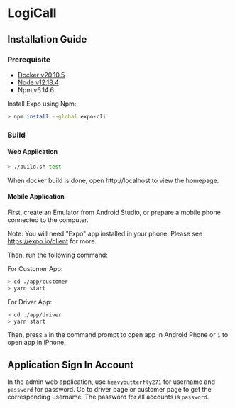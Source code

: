 # LogiCall

## Installation Guide

### Prerequisite

- [Docker v20.10.5](https://www.docker.com/get-started)
- [Node v12.18.4](https://nodejs.org/en/)
- Npm v6.14.6

Install Expo using Npm:

```bash
> npm install --global expo-cli
```

### Build

#### Web Application

```bash
> ./build.sh test
```

When docker build is done, open http://localhost to view the homepage.

#### Mobile Application

First, create an Emulator from Android Studio, or prepare a mobile phone connected to the computer.

Note: You will need "Expo" app installed in your phone. Please see https://expo.io/client for more.

Then, run the following command:

For Customer App:

```bash
> cd ./app/customer
> yarn start
```

For Driver App:

```bash
> cd ./app/driver
> yarn start
```

Then, press `a` in the command prompt to open app in Android Phone or `i` to open app in iPhone.

## Application Sign In Account

In the admin web application, use `heavybutterfly271` for username and `password` for password. Go to driver page or customer page to get the corresponding username. The password for all accounts is `password`.
